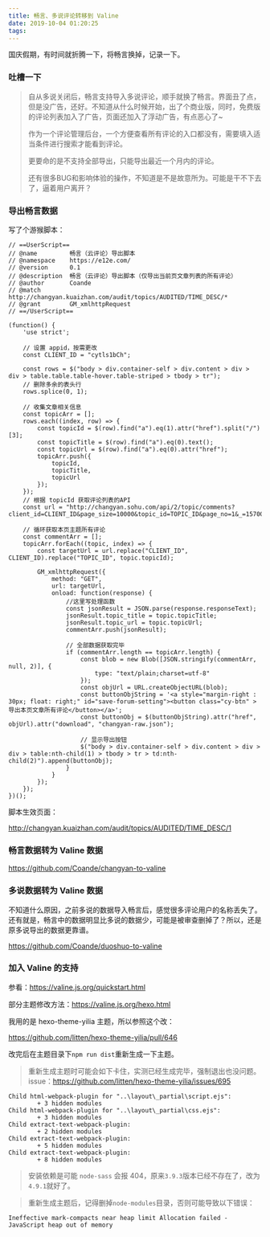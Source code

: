 ```yaml
---
title: 畅言、多说评论转移到 Valine
date: 2019-10-04 01:20:25
tags:
---
```


国庆假期，有时间就折腾一下，将畅言换掉，记录一下。

### 吐槽一下

> 自从多说关闭后，畅言支持导入多说评论，顺手就换了畅言。界面丑了点，但是没广告，还好。不知道从什么时候开始，出了个商业版，同时，免费版的评论列表加入了广告，页面还加入了浮动广告，有点恶心了~
>
> 作为一个评论管理后台，一个方便查看所有评论的入口都没有，需要填入适当条件进行搜索才能看到评论。
>
> 更要命的是不支持全部导出，只能导出最近一个月内的评论。
>
> 还有很多BUG和影响体验的操作，不知道是不是故意所为。可能是干不下去了，逼着用户离开？

<!-- more -->

### 导出畅言数据

写了个游猴脚本：

```
// ==UserScript==
// @name         畅言（云评论）导出脚本
// @namespace    https://e12e.com/
// @version      0.1
// @description  畅言（云评论）导出脚本（仅导出当前页文章列表的所有评论）
// @author       Coande
// @match        http://changyan.kuaizhan.com/audit/topics/AUDITED/TIME_DESC/*
// @grant        GM_xmlhttpRequest
// ==/UserScript==

(function() {
    'use strict';

    // 设置 appid，按需更改
    const CLIENT_ID = "cytls1bCh";

    const rows = $("body > div.container-self > div.content > div > div > table.table.table-hover.table-striped > tbody > tr");
    // 删除多余的表头行
    rows.splice(0, 1);

    // 收集文章相关信息
    const topicArr = [];
    rows.each((index, row) => {
        const topicId = $(row).find("a").eq(1).attr("href").split("/")[3];
        const topicTitle = $(row).find("a").eq(0).text();
        const topicUrl = $(row).find("a").eq(0).attr("href");
        topicArr.push({
            topicId,
            topicTitle,
            topicUrl
        });
    });
    // 根据 topicId 获取评论列表的API
    const url = "http://changyan.sohu.com/api/2/topic/comments?client_id=CLIENT_ID&page_size=10000&topic_id=TOPIC_ID&page_no=1&_=1570031307391";

    // 循环获取本页主题所有评论
    const commentArr = [];
    topicArr.forEach((topic, index) => {
        const targetUrl = url.replace("CLIENT_ID", CLIENT_ID).replace("TOPIC_ID", topic.topicId);

        GM_xmlhttpRequest({
            method: "GET",
            url: targetUrl,
            onload: function(response) {
                //这里写处理函数
                const jsonResult = JSON.parse(response.responseText);
                jsonResult.topic_title = topic.topicTitle;
                jsonResult.topic_url = topic.topicUrl;
                commentArr.push(jsonResult);

                // 全部数据获取完毕
                if (commentArr.length == topicArr.length) {
                    const blob = new Blob([JSON.stringify(commentArr, null, 2)], {
                        type: "text/plain;charset=utf-8"
                    });
                    const objUrl = URL.createObjectURL(blob);
                    const buttonObjString = '<a style="margin-right : 30px; float: right;" id="save-forum-setting"><button class="cy-btn" >导出本页文章所有评论</button></a>';
                    const buttonObj = $(buttonObjString).attr("href", objUrl).attr("download", "changyan-raw.json");

                    // 显示导出按钮
                    $("body > div.container-self > div.content > div > div > table:nth-child(1) > tbody > tr > td:nth-child(2)").append(buttonObj);
                }
            }
        });
    });
})();
```

脚本生效页面：

http://changyan.kuaizhan.com/audit/topics/AUDITED/TIME_DESC/1



### 畅言数据转为 Valine 数据

https://github.com/Coande/changyan-to-valine

### 多说数据转为 Valine 数据

不知道什么原因，之前多说的数据导入畅言后，感觉很多评论用户的名称丢失了。还有就是，畅言中的数据明显比多说的数据少，可能是被审查删掉了？所以，还是原多说导出的数据更靠谱。

https://github.com/Coande/duoshuo-to-valine

### 加入 Valine 的支持

参看：https://valine.js.org/quickstart.html

部分主题修改方法：https://valine.js.org/hexo.html

我用的是 hexo-theme-yilia 主题，所以参照这个改：

https://github.com/litten/hexo-theme-yilia/pull/646

改完后在主题目录下`npm run dist`重新生成一下主题。


> 重新生成主题时可能会如下卡住，实测已经生成完毕，强制退出也没问题。issue：https://github.com/litten/hexo-theme-yilia/issues/695
```
Child html-webpack-plugin for "..\layout\_partial\script.ejs":
        + 3 hidden modules
Child html-webpack-plugin for "..\layout\_partial\css.ejs":
        + 3 hidden modules
Child extract-text-webpack-plugin:
        + 2 hidden modules
Child extract-text-webpack-plugin:
        + 5 hidden modules
Child extract-text-webpack-plugin:
        + 8 hidden modules
```


> 安装依赖是可能 `node-sass` 会报 404，原来`3.9.3`版本已经不存在了，改为`4.9.1`就好了。


> 重新生成主题后，记得删掉`node-modules`目录，否则可能导致以下错误：
```
Ineffective mark-compacts near heap limit Allocation failed - JavaScript heap out of memory
```
